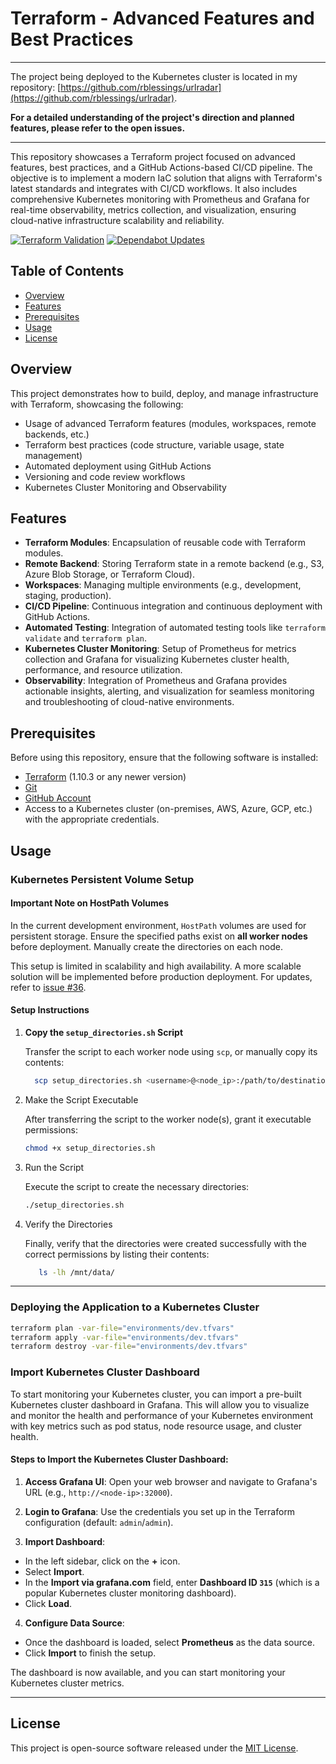# Terraform - Advanced Features and Best Practices

---

The project being deployed to the Kubernetes cluster is located in my
repository: [https://github.com/rblessings/urlradar](https://github.com/rblessings/urlradar).

**For a detailed understanding of the project's direction and planned features, please refer to the open issues.**


---

This repository showcases a Terraform project focused on advanced features, best practices, and a GitHub Actions-based
CI/CD pipeline. The objective is to implement a modern IaC solution that aligns with Terraform's latest standards and
integrates with CI/CD workflows. It also includes comprehensive Kubernetes monitoring with Prometheus and Grafana for
real-time observability, metrics collection, and visualization, ensuring cloud-native infrastructure scalability and
reliability.

[![Terraform Validation](https://github.com/rblessings/terraform/actions/workflows/terraform.yml/badge.svg)](https://github.com/rblessings/terraform/actions/workflows/terraform.yml)
[![Dependabot Updates](https://github.com/rblessings/terraform/actions/workflows/dependabot/dependabot-updates/badge.svg)](https://github.com/rblessings/terraform/actions/workflows/dependabot/dependabot-updates)

## Table of Contents

- [Overview](#overview)
- [Features](#features)
- [Prerequisites](#prerequisites)
- [Usage](#usage)
- [License](#license)

## Overview

This project demonstrates how to build, deploy, and manage infrastructure with Terraform, showcasing the following:

- Usage of advanced Terraform features (modules, workspaces, remote backends, etc.)
- Terraform best practices (code structure, variable usage, state management)
- Automated deployment using GitHub Actions
- Versioning and code review workflows
- Kubernetes Cluster Monitoring and Observability

## Features

- **Terraform Modules**: Encapsulation of reusable code with Terraform modules.
- **Remote Backend**: Storing Terraform state in a remote backend (e.g., S3, Azure Blob Storage, or Terraform Cloud).
- **Workspaces**: Managing multiple environments (e.g., development, staging, production).
- **CI/CD Pipeline**: Continuous integration and continuous deployment with GitHub Actions.
- **Automated Testing**: Integration of automated testing tools like `terraform validate` and `terraform plan`.
- **Kubernetes Cluster Monitoring**: Setup of Prometheus for metrics collection and Grafana for visualizing Kubernetes
  cluster health, performance, and resource utilization.
- **Observability**: Integration of Prometheus and Grafana provides actionable insights, alerting, and visualization for
  seamless monitoring and troubleshooting of cloud-native environments.

## Prerequisites

Before using this repository, ensure that the following software is installed:

- [Terraform](https://www.terraform.io/downloads.html) (1.10.3 or any newer version)
- [Git](https://git-scm.com/)
- [GitHub Account](https://github.com)
- Access to a Kubernetes cluster (on-premises, AWS, Azure, GCP, etc.) with the appropriate credentials.

## Usage

### Kubernetes Persistent Volume Setup

#### Important Note on HostPath Volumes

In the current development environment, `HostPath` volumes are used for persistent storage. Ensure the specified paths
exist on **all worker nodes** before deployment. Manually create the directories on each node.

This setup is limited in scalability and high availability. A more scalable solution will be implemented before
production deployment. For updates, refer to [issue #36](https://github.com/rblessings/terraform/issues/36).

#### Setup Instructions

1. **Copy the `setup_directories.sh` Script**

   Transfer the script to each worker node using `scp`, or manually copy its contents:

    ```bash
      scp setup_directories.sh <username>@<node_ip>:/path/to/destination
    ```

2. Make the Script Executable

   After transferring the script to the worker node(s), grant it executable permissions:

   ```bash
   chmod +x setup_directories.sh
   ```

3. Run the Script

   Execute the script to create the necessary directories:

   ```bash
   ./setup_directories.sh
   ```

4. Verify the Directories

   Finally, verify that the directories were created successfully with the correct permissions by listing their
   contents:

   ```bash
      ls -lh /mnt/data/
   ```

---

### Deploying the Application to a Kubernetes Cluster

```bash
terraform plan -var-file="environments/dev.tfvars"
terraform apply -var-file="environments/dev.tfvars"
terraform destroy -var-file="environments/dev.tfvars"
```

### Import Kubernetes Cluster Dashboard

To start monitoring your Kubernetes cluster, you can import a pre-built Kubernetes cluster dashboard in Grafana. This
will allow you to visualize and monitor the health and performance of your Kubernetes environment with key metrics such
as pod status, node resource usage, and cluster health.

#### **Steps to Import the Kubernetes Cluster Dashboard**:

1. **Access Grafana UI**:
   Open your web browser and navigate to Grafana's URL (e.g., `http://<node-ip>:32000`).

2. **Login to Grafana**:
   Use the credentials you set up in the Terraform configuration (default: `admin`/`admin`).

3. **Import Dashboard**:

- In the left sidebar, click on the **+** icon.
- Select **Import**.
- In the **Import via grafana.com** field, enter **Dashboard ID `315`** (which is a popular Kubernetes cluster
  monitoring dashboard).
- Click **Load**.

4. **Configure Data Source**:

- Once the dashboard is loaded, select **Prometheus** as the data source.
- Click **Import** to finish the setup.

The dashboard is now available, and you can start monitoring your Kubernetes cluster metrics.

---

## License

This project is open-source software released under the [MIT License](https://opensource.org/license/MIT).
